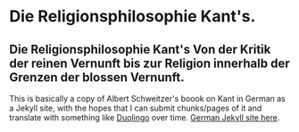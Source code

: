 Die Religionsphilosophie Kant's. 
================================
Die Religionsphilosophie Kant's Von der Kritik der reinen Vernunft bis zur Religion innerhalb der Grenzen der blossen Vernunft. 
-----------------------------------------------------------------------------------------------------------------------------

This is basically a copy of Albert Schweitzer's boook on Kant in German as a Jekyll site, with the hopes that I can submit chunks/pages of it and translate with something like [Duolingo](htp://duolingo.com) over time. [German Jekyll site here](http://kant.brentwejrowski.com).

